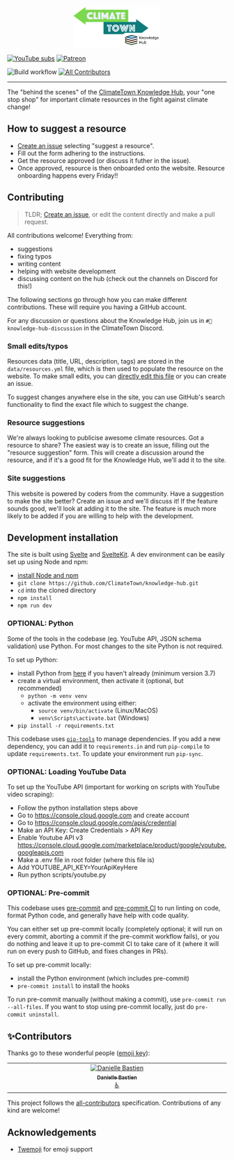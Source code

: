 <p align="center">
<a href="https://climatetown.github.io/knowledge-hub">
<img width="200" src="static/images/knowledge-hub-logo.png">
</a>
</p>

[![YouTube subs](https://img.shields.io/youtube/channel/subscribers/UCuVLG9pThvBABcYCm7pkNkA?label=ClimateTown&style=for-the-badge)](https://www.youtube.com/@ClimateTown)
[![Patreon](https://img.shields.io/badge/Patreon-F96854?style=for-the-badge&logo=patreon&logoColor=white)](https://www.patreon.com/ClimateTown)

![Build workflow](https://img.shields.io/github/actions/workflow/status/ClimateTown/knowledge-hub/build.yml?branch=main&label=website%20build)
[![All Contributors](https://img.shields.io/github/all-contributors/ClimateTown/knowledge-hub?color=ee8449&style=flat-square)](#✨contributors)



---

The "behind the scenes" of the [ClimateTown Knowledge Hub](https://climatetown.github.io/knowledge-hub), your "one stop shop" for important climate resources in the fight against climate change!

## How to suggest a resource

- [Create an issue](https://github.com/ClimateTown/knowledge-hub/issues/new/choose) selecting "suggest a resource".
- Fill out the form adhering to the instructions.
- Get the resource approved (or discuss it futher in the issue).
- Once approved, resource is then onboarded onto the website. Resource onboarding happens every Friday!!

## Contributing

> TLDR; [Create an issue](https://github.com/ClimateTown/knowledge-hub/issues/new/choose), or edit the content directly and make a pull request.

All contributions welcome! Everything from:

- suggestions
- fixing typos
- writing content
- helping with website development
- discussing content on the hub (check out the channels on Discord for this!)

The following sections go through how you can make different contributions. These will require you having a GitHub account.

For any discussion or questions about the Knowledge Hub, join us in `#💬knowledge-hub-discussion` in the ClimateTown Discord.

### Small edits/typos

Resources data (title, URL, description, tags) are stored in the `data/resources.yml` file, which is then used to populate the resource on the website. To make small edits, you can [directly edit this file](https://github.com/ClimateTown/knowledge-hub/edit/main/data/resources.yml) or you can create an issue.

To suggest changes anywhere else in the site, you can use GitHub's search functionality to find the exact file which to suggest the change.

### Resource suggestions

We're always looking to publicise awesome climate resources. Got a resource to share? The easiest way is to create an issue, filling out the "resource suggestion" form. This will create a discussion around the resource, and if it's a good fit for the Knowledge Hub, we'll add it to the site.

### Site suggestions

This website is powered by coders from the community. Have a suggestion to make the site better? Create an issue and we'll discuss it! If the feature sounds good, we'll look at adding it to the site. The feature is much more likely to be added if you are willing to help with the development.

## Development installation

The site is built using [Svelte](https://svelte.dev/) and [SvelteKit](https://kit.svelte.dev/). A dev environment can be easily set up using Node and npm:

- [install Node and npm](https://docs.npmjs.com/downloading-and-installing-node-js-and-npm/)
- `git clone https://github.com/ClimateTown/knowledge-hub.git`
- `cd` into the cloned directory
- `npm install`
- `npm run dev`

### OPTIONAL: Python

Some of the tools in the codebase (eg. YouTube API, JSON schema validation) use Python. For most changes to the site Python is not required.

To set up Python:

- install Python from [here](https://www.python.org/downloads/) if you haven't already (minimum version 3.7)
- create a virtual environment, then activate it (optional, but recommended)
  - `python -m venv venv`
  - activate the environment using either:
    - `source venv/bin/activate` (Linux/MacOS)
    - `venv\Scripts\activate.bat` (Windows)
- `pip install -r requirements.txt`

This codebase uses [`pip-tools`](https://pypi.org/project/pip-tools/) to manage dependencies. If you add a new dependency, you can add it to `requirements.in` and run `pip-compile` to update `requirements.txt`. To update your environment run `pip-sync`.

### OPTIONAL: Loading YouTube Data
To set up the YouTube API (important for working on scripts with YouTube video scraping):

- Follow the python installation steps above
- Go to <https://console.cloud.google.com> and create account
- Go to <https://console.cloud.google.com/apis/credential>
- Make an API Key: Create Credentials > API Key
- Enable Youtube API v3 <https://console.cloud.google.com/marketplace/product/google/youtube.googleapis.com>
- Make a .env file in root folder (where this file is)
- Add YOUTUBE_API_KEY=YourApiKeyHere
- Run python scripts/youtube.py

### OPTIONAL: Pre-commit

This codebase uses [pre-commit](https://pre-commit.com/) and [pre-commit CI](https://pre-commit.ci/) to run linting on code, format Python code, and generally have help with code quality.

You can either set up pre-commit locally (completely optional; it will run on every commit, aborting a commit if the pre-commit workflow fails), or you do nothing and leave it up to pre-commit CI to take care of it (where it will run on every push to GitHub, and fixes changes in PRs).

To set up pre-commit locally:

- install the Python environment (which includes pre-commit)
- `pre-commit install` to install the hooks

To run pre-commit manually (without making a commit), use `pre-commit run --all-files`. If you want to stop using pre-commit locally, just do `pre-commit uninstall`.

## ✨Contributors

Thanks go to these wonderful people ([emoji key](https://allcontributors.org/docs/en/emoji-key)):

<!-- ALL-CONTRIBUTORS-LIST:START - Do not remove or modify this section -->
<!-- prettier-ignore-start -->
<!-- markdownlint-disable -->
<table>
  <tbody>
    <tr>
      <td align="center" valign="top" width="14.28%"><a href="https://daniellemlbastien.com/"><img src="https://avatars.githubusercontent.com/u/4835191?v=4?s=60" width="60px;" alt="Danielle Bastien"/><br /><sub><b>Danielle Bastien</b></sub></a><br /><a href="#a11y-dmlb" title="Accessibility">️️️️♿️</a></td>
    </tr>
  </tbody>
</table>

<!-- markdownlint-restore -->
<!-- prettier-ignore-end -->

<!-- ALL-CONTRIBUTORS-LIST:END -->

This project follows the [all-contributors](https://allcontributors.org) specification. Contributions of any kind are welcome!

## Acknowledgements

- [Twemoji](https://twemoji.twitter.com/) for emoji support
